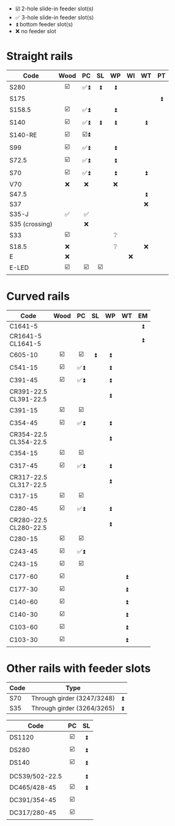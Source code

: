* ☑️ 2-hole slide-in feeder slot(s)
* ✅ 3-hole slide-in feeder slot(s)
* ⏫ bottom feeder slot(s)
* ❌ no feeder slot

# Straight rails
Code | Wood | PC | SL | WP | WI | WT | PT
--- | :-: | :-: | :-: | :-: | :-: | :-: | :-:
S280 | ☑️ | ✅⏫ | ⏫ | ⏫
S175 ||||||| ⏫
S158.5 | ☑️ | ✅⏫ || ⏫
S140 | ☑️ | ✅⏫ | ⏫ | ⏫ || ⏫
S140-RE | ☑️ | ☑️⏫
S99 | ☑️ | ✅⏫ || ⏫
S72.5 | ☑️ | ✅⏫ || ⏫
S70 | ☑️ | ✅⏫ || ⏫ || ⏫
V70 | ❌ | ❌ || ❌
S47.5 |||||| ⏫
S37 |||||| ❌
S35-J | ✅ | ✅
S35 (crossing) || ❌
S33 | ☑️ ||| ❔
S18.5 | ❌ ||| ❔ || ❌
E | ❌ |||| ❌
E-LED | ☑️ | ☑️ | ☑️

# Curved rails
Code | Wood | PC | SL | WP | WT | EM
--- | :-: | :-: | :-: | :-: | :-: | :-:
C1641-5 |||||| ⏫
CR1641-5<br>CL1641-5 |||||| ⏫
C605-10 | ☑️ | ☑️ | ⏫ | ⏫
C541-15 | ☑️ | ✅⏫ || ⏫
C391-45 | ☑️ | ✅⏫ || ⏫
CR391-22.5<br>CL391-22.5 |||| ⏫
C391-15 | ☑️ | ☑️
C354-45 | ☑️ | ✅⏫ || ⏫
CR354-22.5<br>CL354-22.5 |||| ⏫
C354-15 | ☑️ | ☑️
C317-45 | ☑️ | ✅⏫ || ⏫
CR317-22.5<br>CL317-22.5 |||| ⏫
C317-15 | ☑️ | ☑️
C280-45 | ☑️ | ✅⏫ || ⏫
CR280-22.5<br>CL280-22.5 |||| ⏫
C280-15 | ☑️ | ☑️
C243-45 | ☑️ | ✅⏫
C243-15 | ☑️ | ☑️
C177-60 | ☑️ |||| ⏫
C177-30 | ☑️ |||| ⏫
C140-60 | ☑️ |||| ⏫
C140-30 | ☑️ |||| ⏫
C103-60 | ☑️ |||| ⏫
C103-30 | ☑️ |||| ⏫

# Other rails with feeder slots
Code | Type | &#xa0;
--- | --- | :-:
S70 | Through girder (3247/3248) | ⏫
S35 | Through girder (3264/3265) | ⏫

Code | PC | SL
--- | :-: | :-:
DS1120 | ☑️ | ⏫
DS280 | ☑️ | ⏫
DS140 | ☑️ | ⏫
||
DC539/502-22.5 || ⏫
DC465/428-45 | ☑️ | ⏫
DC391/354-45 | ☑️
DC317/280-45 | ☑️
